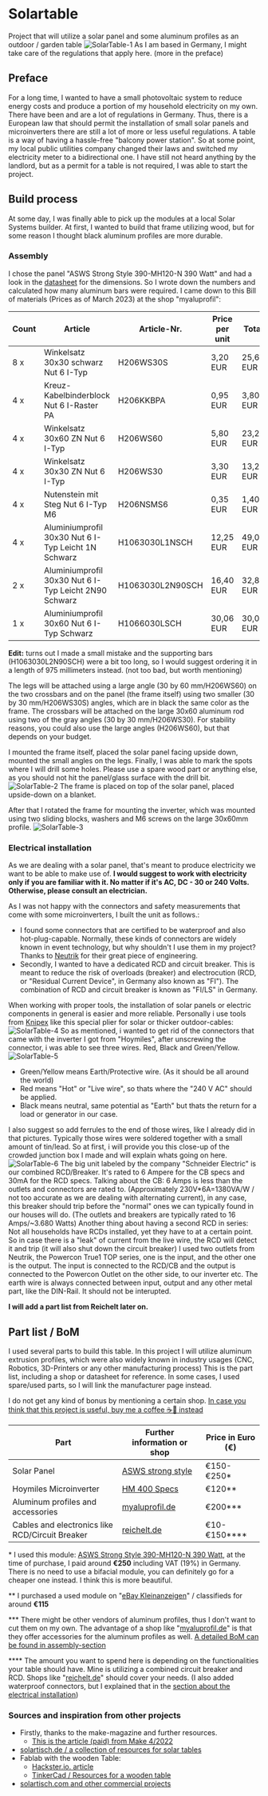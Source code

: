 # Solartable
Project that will utilize a solar panel and some aluminum profiles as an outdoor / garden table
![SolarTable-1](https://user-images.githubusercontent.com/8407566/233850090-255ac83c-c0e9-4d08-bece-515f9f898cc9.jpg)
As I am based in Germany, I might take care of the regulations that apply here. (more in the preface)

## Preface
For a long time, I wanted to have a small photovoltaic system to reduce energy costs and produce a portion of my household electricity on my own. There have been and are a lot of regulations in Germany. Thus, there is a European law that should permit the installation of small solar panels and microinverters there are still a lot of more or less useful regulations. A table is a way of having a hassle-free "balcony power station". So at some point, my local public utilities company changed their laws and switched my electricity meter to a bidirectional one. I have still not heard anything by the landlord, but as a permit for a table is not required, I was able to start the project.

## Build process
At some day, I was finally able to pick up the modules at a local Solar Systems builder. At first, I wanted to build that frame utilizing wood, but for some reason I thought black aluminum profiles are more durable.

### Assembly
I chose the panel "ASWS Strong Style 390-MH120-N 390 Watt" and had a look in the [datasheet](https://shop.erene.de/media/14/16/0c/1679044263/datenblatt-ASWS-390-MH120N-BG-deutsch.pdf) for the dimensions.
So I wrote down the numbers and calculated how many aluminum bars were required.
I came down to this Bill of materials (Prices as of March 2023) at the shop "myaluprofil":

|Count|Article|Article-Nr.|Price per unit|Total|Length|
|-----|---------------------------------------------------|----------------|--------------|-------|-------|
|8 x|Winkelsatz 30x30 schwarz Nut 6 I-Typ|H206WS30S|3,20 EUR|25,60 EUR||
|4 x|Kreuz-Kabelbinderblock Nut 6 I-Raster PA|H206KKBPA|0,95 EUR|3,80 EUR||
|4 x|Winkelsatz 30x60 ZN Nut 6 I-Typ|H206WS60|5,80 EUR|23,20 EUR||
|4 x|Winkelsatz 30x30 ZN Nut 6 I-Typ|H206WS30|3,30 EUR|13,20 EUR||
|4 x|Nutenstein mit Steg Nut 6 I-Typ M6|H206NSMS6|0,35 EUR|1,40 EUR||
|4 x|Aluminiumprofil 30x30 Nut 6 I-Typ Leicht 1N Schwarz|H1063030L1NSCH|12,25 EUR|49,00 EUR|**700 mm**|
|2 x|Aluminiumprofil 30x30 Nut 6 I-Typ Leicht 2N90 Schwarz|H1063030L2N90SCH|16,40 EUR|32,80 EUR|**~~978~~ 975 mm**|
|1 x|Aluminiumprofil 30x60 Nut 6 I-Typ Schwarz|H1066030LSCH|30,06 EUR|30,06 EUR|**1400 mm**|

**Edit:** turns out I made a small mistake and the supporting bars (H1063030L2N90SCH)  were a bit too long, so I would suggest ordering it in a length of 975 millimeters instead. (not too bad, but worth mentioning)

The legs will be attached using a large angle (30 by 60 mm/H206WS60) on the two crossbars and on the panel (the frame itself) using two smaller (30 by 30 mm/H206WS30S) angles, which are in black the same color as the frame. The crossbars will be attached on the large 30x60 aluminum rod using two of the gray angles (30 by 30 mm/H206WS30). For stability reasons, you could also use the large angles (H206WS60), but that depends on your budget.

I mounted the frame itself, placed the solar panel facing upside down, mounted the small angles on the legs. Finally, I was able to mark the spots where I will drill some holes. Please use a spare wood part or anything else, as you should not hit the panel/glass surface with the drill bit.
![SolarTable-2](https://user-images.githubusercontent.com/8407566/233850363-1c598d4a-3f2b-4b11-a18a-b6c80714d090.jpg)
The frame is placed on top of the solar panel, placed upside-down on a blanket.

After that I rotated the frame for mounting the inverter, which was mounted using two sliding blocks, washers and M6 screws on the large 30x60mm profile.
![SolarTable-3](https://user-images.githubusercontent.com/8407566/233850353-11011db4-9abf-4294-8065-587846ed7408.jpg)

### Electrical installation

As we are dealing with a solar panel, that's meant to produce electricity we want to be able to make use of.
**I would suggest to work with electricity only if you are familiar with it. No matter if it's AC, DC - 30 or 240 Volts. Otherwise, please consult an electrician.**

As I was not happy with the connectors and safety measurements that come with some microinverters, I built the unit as follows.:
- I found some connectors that are certified to be waterproof and also hot-plug-capable.
  Normally, these kinds of connectors are widely known in event technology, but why shouldn't I use them in my project? Thanks to [Neutrik](https://www.neutrik.com) for their great piece of engineering.
- Secondly, I wanted to have a dedicated RCD and circuit breaker. This is meant to reduce the risk of overloads (breaker) and electrocution (RCD, or "Residual Current   Device", in Germany also known as "FI"). The combination of RCD and circuit breaker is known as "FI/LS" in Germany.

When working with proper tools, the installation of solar panels or electric components in general is easier and more reliable.
Personally i use tools from [Knipex](https://www.knipex.com) like this special plier for solar or thicker outdoor-cables:
![SolarTable-4](https://user-images.githubusercontent.com/8407566/233867078-e29ea0e3-dcef-42c3-b98c-d19d2915f5b4.jpg)
So as mentioned, i wanted to get rid of the connectors that came with the inverter I got from "Hoymiles", after unscrewing the connector, i was able to see three wires. Red, Black and Green/Yellow. ![SolarTable-5](https://user-images.githubusercontent.com/8407566/233867175-01b903f1-f752-464b-bcce-7af2eb055465.jpg)
- Green/Yellow means Earth/Protective wire. (As it should be all around the world)
- Red means "Hot" or "Live wire", so thats where the "240 V AC" should be applied.
- Black means neutral, same potential as "Earth" but thats the return for a load or generator in our case.

I also suggest so add ferrules to the end of those wires, like I already did in that pictures. Typically those wires were soldered together with a small amount of tin/lead.
So at first, i will provide you this close-up of the crowded junction box I made and will explain whats going on here.
![SolarTable-6](https://user-images.githubusercontent.com/8407566/233868076-9502e440-a460-40cd-b1fa-b916dd87ef23.jpg)
The big unit labeled by the company "Schneider Electric" is our combined RCD/Breaker. It's rated to 6 Ampere for the CB specs and 30mA for the RCD specs. Talking about the CB: 6 Amps is less than the outlets and connectors are rated to. (Approximately 230V*6A=1380VA/W / not too accurate as we are dealing with alternating current), in any case, this breaker should trip before the "normal" ones we can typically found in our houses will do. (The outlets and breakers are typically rated to 16 Amps/~3.680 Watts)
Another thing about having a second RCD in series: Not all households have RCDs installed, yet they have to at a certain point. So in case there is a "leak" of current from the live wire, the RCD will detect it and trip (it will also shut down the circuit breaker)
I used two outlets from Neutrik, the Powercon True1 TOP series, one is the input, and the other one is the output.
The input is connected to the RCD/CB and the output is connected to the Powercon Outlet on the other side, to our inverter etc.
The earth wire is always connected between input, output and any other metal part, like the DIN-Rail. It should not be interupted.

**I will add a part list from Reichelt later on.**

## Part list / BoM
I used several parts to build this table. In this project I will utilize aluminum extrusion profiles, which were also widely known in industry usages (CNC, Robotics, 3D-Printers or any other manufacturing process)
This is the part list, including a shop or datasheet for reference. In some cases, I used spare/used parts, so I will link the manufacturer page instead.

I do not get any kind of bonus by mentioning a certain shop. [In case you think that this project is useful, buy me a coffee ☕🫘 instead](https://paypal.me/DSpatz)

|Part|Further information or shop|Price in Euro (€)|
|----|---------------------------|-----------------|
|Solar Panel|[ASWS strong style](https://www.asws-solar.de/solarmodule/strong-style)|€150-€250*|
|Hoymiles Microinverter|[HM 400 Specs](https://www.hoymiles.com/product/microinverter/hm-300-350-400-eu)|€120**|
|Aluminum profiles and accessories|[myaluprofil.de](https://www.myaluprofil.de/Aluminiumprofile)|€200***|
Cables and electronics like RCD/Circuit Breaker|[reichelt.de](https://www.reichelt.de/)|€10-€150****|

\* I used this module: <ins>ASWS Strong Style 390-MH120-N 390 Watt</ins>, at the time of purchase, I paid around **€250** including VAT (19%) in Germany. There is no need to use a bifacial module, you can definitely go for a cheaper one instead. I think this is more beautiful.

\** I purchased a used module on "[eBay Kleinanzeigen](https://www.ebay-kleinanzeigen.de)" / classifieds for around **€115**
 
\*** There might be other vendors of aluminum profiles, thus I don't want to cut them on my own. The advantage of a shop like "[myaluprofil.de](https://www.myaluprofil.de)" is that they offer accessories for the aluminum profiles as well. [A detailed BoM can be found in assembly-section](#assembly)

\**** The amount you want to spend here is depending on the functionalities your table should have.
Mine is utilizing a combined circuit breaker and RCD. Shops like "[reichelt.de](https://www.reichelt.de)" should cover your needs. (I also added waterproof connectors, but I explained that in the [section about the electrical installation](#electrical-installation))

### Sources and inspiration from other projects

 - Firstly, thanks to the make-magazine and further resources.
     - [This is the article (paid) from Make 4/2022](https://www.heise.de/select/make/2022/4/2215210171328615510)
 - [solartisch.de / a collection of resources for solar tables](http://solartisch.de)
 - Fablab with the wooden Table:
    - [Hackster.io. article](https://www.hackster.io/fablabeu/solartisch-91a1d8)
    - [TinkerCad / Resources for a wooden table](https://www.tinkercad.com/things/hHsPlie2SS3-solartisch)
 - [solartisch.com and other commercial projects](https://solartisch.com)
